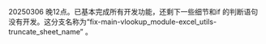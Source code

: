 20250306 晚12点。已基本完成所有开发功能，还剩下一些细节和if 的判断语句没有开发。这分支名称为“fix-main-vlookup_module-excel_utils-truncate_sheet_name” 。
